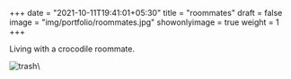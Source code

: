 +++
date = "2021-10-11T19:41:01+05:30"
title = "roommates"
draft = false
image = "img/portfolio/roommates.jpg"
showonlyimage = true
weight = 1
+++

Living with a crocodile roommate.

![trash](/img/portfolio/roommates.jpg)\
